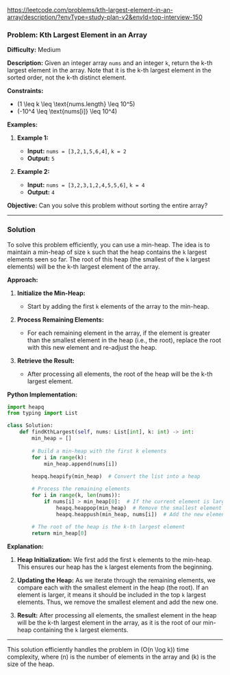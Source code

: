 https://leetcode.com/problems/kth-largest-element-in-an-array/description/?envType=study-plan-v2&envId=top-interview-150

### Problem: Kth Largest Element in an Array

**Difficulty:** Medium

**Description:**
Given an integer array `nums` and an integer `k`, return the k-th largest element in the array. Note that it is the k-th largest element in the sorted order, not the k-th distinct element.

**Constraints:**
- \(1 \leq k \leq \text{nums.length} \leq 10^5\)
- \(-10^4 \leq \text{nums[i]} \leq 10^4\)

**Examples:**

1. **Example 1:**
   - **Input:** `nums = [3,2,1,5,6,4]`, `k = 2`
   - **Output:** `5`

2. **Example 2:**
   - **Input:** `nums = [3,2,3,1,2,4,5,5,6]`, `k = 4`
   - **Output:** `4`

**Objective:**
Can you solve this problem without sorting the entire array?

---

### Solution

To solve this problem efficiently, you can use a min-heap. The idea is to maintain a min-heap of size `k` such that the heap contains the `k` largest elements seen so far. The root of this heap (the smallest of the `k` largest elements) will be the k-th largest element of the array.

**Approach:**

1. **Initialize the Min-Heap:**
   - Start by adding the first `k` elements of the array to the min-heap.

2. **Process Remaining Elements:**
   - For each remaining element in the array, if the element is greater than the smallest element in the heap (i.e., the root), replace the root with this new element and re-adjust the heap.

3. **Retrieve the Result:**
   - After processing all elements, the root of the heap will be the k-th largest element.

**Python Implementation:**

```python
import heapq
from typing import List

class Solution:
    def findKthLargest(self, nums: List[int], k: int) -> int:
        min_heap = []
        
        # Build a min-heap with the first k elements
        for i in range(k):
            min_heap.append(nums[i])
        
        heapq.heapify(min_heap)  # Convert the list into a heap

        # Process the remaining elements
        for i in range(k, len(nums)):
            if nums[i] > min_heap[0]:  # If the current element is larger than the smallest element in the heap
                heapq.heappop(min_heap)  # Remove the smallest element
                heapq.heappush(min_heap, nums[i])  # Add the new element
        
        # The root of the heap is the k-th largest element
        return min_heap[0]
```

**Explanation:**

1. **Heap Initialization:** We first add the first `k` elements to the min-heap. This ensures our heap has the `k` largest elements from the beginning.

2. **Updating the Heap:** As we iterate through the remaining elements, we compare each with the smallest element in the heap (the root). If an element is larger, it means it should be included in the top `k` largest elements. Thus, we remove the smallest element and add the new one.

3. **Result:** After processing all elements, the smallest element in the heap will be the k-th largest element in the array, as it is the root of our min-heap containing the `k` largest elements.

---

This solution efficiently handles the problem in \(O(n \log k)\) time complexity, where \(n\) is the number of elements in the array and \(k\) is the size of the heap.